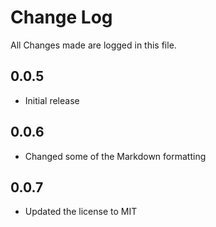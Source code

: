 # Change Log

All Changes made are logged in this file.

## 0.0.5

- Initial release

## 0.0.6

- Changed some of the Markdown formatting

## 0.0.7

- Updated the license to MIT
